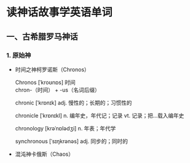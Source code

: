 # 读神话故事学英语单词

## 一、古希腊罗马神话

### 1. 原始神

- 时间之神柯罗诺斯（Chronos）

    Chronos [ˈkroʊnɒs] 时间   
    chron-（时间） + -us（名词后缀）

    chronic [ˈkrɒnɪk] adj. 慢性的；长期的；习惯性的

    chronicle [ˈkrɒnɪkl] n. 编年史，年代记；记录 vt. 记录；把…载入编年史

    chronology [krəˈnɒlədʒi] n. 年表；年代学

    synchronous [ˈsɪŋkrənəs] adj. 同步的；同时的

- 混沌神卡俄斯（Chaos）